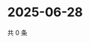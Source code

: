 # 2025-06-28

共 0 条

<!-- BEGIN ZHIHUQUESTIONS -->
<!-- 最后更新时间 Sat Jun 28 2025 01:10:19 GMT+0800 (China Standard Time) -->

<!-- END ZHIHUQUESTIONS -->

